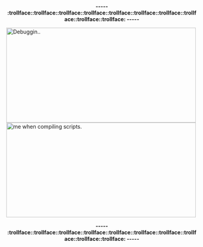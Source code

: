 **<p align="center">----- :trollface::trollface::trollface::trollface::trollface::trollface::trollface::trollface::trollface::trollface: -----<p>**
<img src="https://github.com/P0L3NARUBA/.github/assets/146978592/f9da16a1-3854-4ea9-900d-5a490cfc5f36" height="250" width="500" title="Debuggin..">
<img src="https://github.com/P0L3NARUBA/.github/assets/146978592/ef05e3c9-8dcd-4026-9ccc-38757fb78a51" height="250" width="500" title="me when compiling scripts.">
**<p align="center">----- :trollface::trollface::trollface::trollface::trollface::trollface::trollface::trollface::trollface::trollface: -----<p>**

<!-- For those who reading this, dSB3aW4gYm9pLg== -->
